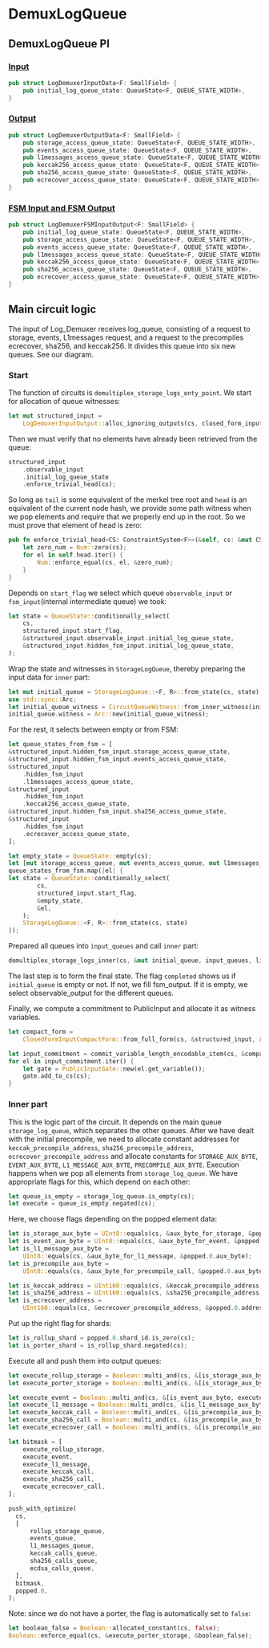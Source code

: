 # DemuxLogQueue

## DemuxLogQueue PI

### [Input](https://github.com/matter-labs/era-zkevm_circuits/blob/main/src/demux_log_queue/input.rs#L49)

```rust
pub struct LogDemuxerInputData<F: SmallField> {
    pub initial_log_queue_state: QueueState<F, QUEUE_STATE_WIDTH>,
}
```

### [Output](https://github.com/matter-labs/era-zkevm_circuits/blob/main/src/fsm_input_output/circuit_inputs/main_vm.rs#L33)

```rust
pub struct LogDemuxerOutputData<F: SmallField> {
    pub storage_access_queue_state: QueueState<F, QUEUE_STATE_WIDTH>,
    pub events_access_queue_state: QueueState<F, QUEUE_STATE_WIDTH>,
    pub l1messages_access_queue_state: QueueState<F, QUEUE_STATE_WIDTH>,
    pub keccak256_access_queue_state: QueueState<F, QUEUE_STATE_WIDTH>,
    pub sha256_access_queue_state: QueueState<F, QUEUE_STATE_WIDTH>,
    pub ecrecover_access_queue_state: QueueState<F, QUEUE_STATE_WIDTH>,
}
```

### [FSM Input and FSM Output](https://github.com/matter-labs/era-zkevm_circuits/blob/main/src/demux_log_queue/input.rs#L22)

```rust
pub struct LogDemuxerFSMInputOutput<F: SmallField> {
    pub initial_log_queue_state: QueueState<F, QUEUE_STATE_WIDTH>,
    pub storage_access_queue_state: QueueState<F, QUEUE_STATE_WIDTH>,
    pub events_access_queue_state: QueueState<F, QUEUE_STATE_WIDTH>,
    pub l1messages_access_queue_state: QueueState<F, QUEUE_STATE_WIDTH>,
    pub keccak256_access_queue_state: QueueState<F, QUEUE_STATE_WIDTH>,
    pub sha256_access_queue_state: QueueState<F, QUEUE_STATE_WIDTH>,
    pub ecrecover_access_queue_state: QueueState<F, QUEUE_STATE_WIDTH>,
}
```

## Main circuit logic

The input of Log_Demuxer receives log_queue, consisting of a request to storage, events, L1messages request, and a
request to the precompiles ecrecover, sha256, and keccak256. It divides this queue into six new queues. See our diagram.

### Start

The function of circuits is `demultiplex_storage_logs_enty_point`. We start for allocation of queue witnesses:

```rust
let mut structured_input =
    LogDemuxerInputOutput::alloc_ignoring_outputs(cs, closed_form_input.clone());
```

Then we must verify that no elements have already been retrieved from the queue:

```rust
structured_input
    .observable_input
    .initial_log_queue_state
    .enforce_trivial_head(cs);
```

So long as `tail` is some equivalent of the merkel tree root and `head` is an equivalent of the current node hash, we
provide some path witness when we pop elements and require that we properly end up in the root. So we must prove that
element of head is zero:

```rust
pub fn enforce_trivial_head<CS: ConstraintSystem<F>>(&self, cs: &mut CS) {
    let zero_num = Num::zero(cs);
    for el in self.head.iter() {
        Num::enforce_equal(cs, el, &zero_num);
    }
}
```

Depends on `start_flag` we select which queue `observable_input` or `fsm_input`(internal intermediate queue) we took:

```rust
let state = QueueState::conditionally_select(
    cs,
    structured_input.start_flag,
    &structured_input.observable_input.initial_log_queue_state,
    &structured_input.hidden_fsm_input.initial_log_queue_state,
);
```

Wrap the state and witnesses in `StorageLogQueue`, thereby preparing the input data for `inner` part:

```rust
let mut initial_queue = StorageLogQueue::<F, R>::from_state(cs, state);
use std::sync::Arc;
let initial_queue_witness = CircuitQueueWitness::from_inner_witness(initial_queue_witness);
initial_queue.witness = Arc::new(initial_queue_witness);
```

For the rest, it selects between empty or from FSM:

```rust
let queue_states_from_fsm = [
&structured_input.hidden_fsm_input.storage_access_queue_state,
&structured_input.hidden_fsm_input.events_access_queue_state,
&structured_input
    .hidden_fsm_input
    .l1messages_access_queue_state,
&structured_input
    .hidden_fsm_input
    .keccak256_access_queue_state,
&structured_input.hidden_fsm_input.sha256_access_queue_state,
&structured_input
    .hidden_fsm_input
    .ecrecover_access_queue_state,
];

let empty_state = QueueState::empty(cs);
let [mut storage_access_queue, mut events_access_queue, mut l1messages_access_queue, mut keccak256_access_queue, mut sha256_access_queue, mut ecrecover_access_queue] =
queue_states_from_fsm.map(|el| {
let state = QueueState::conditionally_select(
        cs,
        structured_input.start_flag,
        &empty_state,
        &el,
    );
    StorageLogQueue::<F, R>::from_state(cs, state)
});
```

Prepared all queues into `input_queues` and call `inner` part:

```rust
demultiplex_storage_logs_inner(cs, &mut initial_queue, input_queues, limit);
```

The last step is to form the final state. The flag `completed` shows us if `initial_queue` is empty or not. If not, we
fill fsm_output. If it is empty, we select observable_output for the different queues.

Finally, we compute a commitment to PublicInput and allocate it as witness variables.

```rust
let compact_form =
    ClosedFormInputCompactForm::from_full_form(cs, &structured_input, round_function);

let input_commitment = commit_variable_length_encodable_item(cs, &compact_form, round_function);
for el in input_commitment.iter() {
    let gate = PublicInputGate::new(el.get_variable());
    gate.add_to_cs(cs);
}
```

### Inner part

This is the logic part of the circuit. It depends on the main queue `storage_log_queue`, which separates the other
queues. After we have dealt with the initial precompile, we need to allocate constant addresses for
`keccak_precompile_address`, `sha256_precompile_address`, `ecrecover_precompile_address` and allocate constants for
`STORAGE_AUX_BYTE`, `EVENT_AUX_BYTE`, `L1_MESSAGE_AUX_BYTE`, `PRECOMPILE_AUX_BYTE`. Execution happens when we pop all
elements from `storage_log_queue`. We have appropriate flags for this, which depend on each other:

```rust
let queue_is_empty = storage_log_queue.is_empty(cs);
let execute = queue_is_empty.negated(cs);
```

Here, we choose flags depending on the popped element data:

```rust
let is_storage_aux_byte = UInt8::equals(cs, &aux_byte_for_storage, &popped.0.aux_byte);
let is_event_aux_byte = UInt8::equals(cs, &aux_byte_for_event, &popped.0.aux_byte);
let is_l1_message_aux_byte =
    UInt8::equals(cs, &aux_byte_for_l1_message, &popped.0.aux_byte);
let is_precompile_aux_byte =
    UInt8::equals(cs, &aux_byte_for_precompile_call, &popped.0.aux_byte);

let is_keccak_address = UInt160::equals(cs, &keccak_precompile_address, &popped.0.address);
let is_sha256_address = UInt160::equals(cs, &sha256_precompile_address, &popped.0.address);
let is_ecrecover_address =
    UInt160::equals(cs, &ecrecover_precompile_address, &popped.0.address);
```

Put up the right flag for shards:

```rust
let is_rollup_shard = popped.0.shard_id.is_zero(cs);
let is_porter_shard = is_rollup_shard.negated(cs);
```

Execute all and push them into output queues:

```rust
let execute_rollup_storage = Boolean::multi_and(cs, &[is_storage_aux_byte, is_rollup_shard, execute]);
let execute_porter_storage = Boolean::multi_and(cs, &[is_storage_aux_byte, is_porter_shard, execute]);

let execute_event = Boolean::multi_and(cs, &[is_event_aux_byte, execute]);
let execute_l1_message = Boolean::multi_and(cs, &[is_l1_message_aux_byte, execute]);
let execute_keccak_call = Boolean::multi_and(cs, &[is_precompile_aux_byte, is_keccak_address, execute]);
let execute_sha256_call = Boolean::multi_and(cs, &[is_precompile_aux_byte, is_sha256_address, execute]);
let execute_ecrecover_call = Boolean::multi_and(cs, &[is_precompile_aux_byte, is_ecrecover_address, execute]);

let bitmask = [
    execute_rollup_storage,
    execute_event,
    execute_l1_message,
    execute_keccak_call,
    execute_sha256_call,
    execute_ecrecover_call,
];

push_with_optimize(
  cs,
  [
      rollup_storage_queue,
      events_queue,
      l1_messages_queue,
      keccak_calls_queue,
      sha256_calls_queue,
      ecdsa_calls_queue,
  ],
  bitmask,
  popped.0,
);
```

Note: since we do not have a porter, the flag is automatically set to `false`:

```rust
let boolean_false = Boolean::allocated_constant(cs, false);
Boolean::enforce_equal(cs, &execute_porter_storage, &boolean_false);
```
